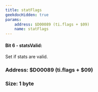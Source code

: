 ```yaml
---
title: statFlags
geekdocHidden: true
params:
    address: $D00089 (ti.flags + $09)
    name: statFlags
---
```


#### Bit 6 - statsValid:
Set if stats are valid.

### Address: $D00089 (ti.flags + $09)

### Size: 1 byte
